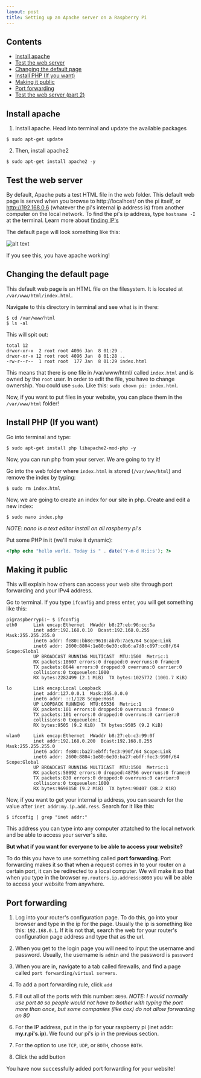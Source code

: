 ```yaml
---
layout: post
title: Setting up an Apache server on a Raspberry Pi
---
```


## Contents
* [Install apache](#install-apache)
* [Test the web server](#test-the-web-server)
* [Changing the default page](#changing-the-default-page)
* [Install PHP (If you want)](#install-php-if-you-want)
* [Making it public](#making-it-public)
* [Port forwarding](#port-forwarding)
* [Test the web server (part 2)](#test-the-web-server-part-2)

## Install apache
1. Install apache. Head into terminal and update the available packages
```
$ sudo apt-get update
```
2. Then, install apache2
```
$ sudo apt-get install apache2 -y
```

## Test the web server
By default, Apache puts a test HTML file in the web folder. This default web page is served when you browse to http://localhost/ on the pi itself, or http://192.168.0.6 (whatever the pi's internal ip address is) from another computer on the local network. To find the pi's ip address, type ```hostname -I``` at the terminal. Learn more about [finding IP's](https://www.raspberrypi.org/documentation/remote-access/ip-address.md)

The default page will look something like this:

![alt text](https://assets.digitalocean.com/articles/lamp-debian8/JUGu5aW.png "The default web page apache gives us")

If you see this, you have apache working!

## Changing the default page

This default web page is an HTML file on the filesystem. It is located at ```/var/www/html/index.html```.

Navigate to this directory in terminal and see what is in there:

```
$ cd /var/www/html
$ ls -al
```

This will spit out:

```
total 12
drwxr-xr-x  2 root root 4096 Jan  8 01:29 .
drwxr-xr-x 12 root root 4096 Jan  8 01:28 ..
-rw-r--r--  1 root root  177 Jan  8 01:29 index.html
```

This means that there is one file in /var/www/html/ called ```index.html``` and is owned by the ```root``` user. In order to edit the file, you have to change ownership. You could use ```sudo```. Like this: ```sudo chown pi: index.html```.

Now, if you want to put files in your website, you can place them in the ```/var/www/html``` folder!

## Install PHP (If you want)

Go into terminal and type:
```
$ sudo apt-get install php libapache2-mod-php -y
```

Now, you can run php from your server. We are going to try it!

Go into the web folder where ```index.html``` is stored (```/var/www/html```) and remove the index by typing:
```
$ sudo rm index.html
```

Now, we are going to create an index for our site in php. Create and edit a new index:
```
$ sudo nano index.php
```

*NOTE: nano is a text editor install on all raspberry pi's*

Put some PHP in it (we'll make it dynamic):
```php
<?php echo "hello world. Today is " . date('Y-m-d H:i:s'); ?>
```

## Making it public

This will explain how others can access your web site through port forwarding and your IPv4 address.

Go to terminal. If you type ```ifconfig``` and press enter, you will get something like this:
```
pi@raspberrypi:~ $ ifconfig
eth0      Link encap:Ethernet  HWaddr b8:27:eb:96:cc:5a
          inet addr:192.168.0.10  Bcast:192.168.0.255  Mask:255.255.255.0
          inet6 addr: fe80::bb8e:9610:ab7b:7ae5/64 Scope:Link
          inet6 addr: 2600:8804:1e80:6e30:c8b6:a7d8:c897:cd8f/64 Scope:Global
          UP BROADCAST RUNNING MULTICAST  MTU:1500  Metric:1
          RX packets:18607 errors:0 dropped:0 overruns:0 frame:0
          TX packets:8644 errors:0 dropped:0 overruns:0 carrier:0
          collisions:0 txqueuelen:1000
          RX bytes:2282499 (2.1 MiB)  TX bytes:1025772 (1001.7 KiB)

lo        Link encap:Local Loopback
          inet addr:127.0.0.1  Mask:255.0.0.0
          inet6 addr: ::1/128 Scope:Host
          UP LOOPBACK RUNNING  MTU:65536  Metric:1
          RX packets:101 errors:0 dropped:0 overruns:0 frame:0
          TX packets:101 errors:0 dropped:0 overruns:0 carrier:0
          collisions:0 txqueuelen:1
          RX bytes:9505 (9.2 KiB)  TX bytes:9505 (9.2 KiB)

wlan0     Link encap:Ethernet  HWaddr b8:27:eb:c3:99:0f
          inet addr:192.168.0.200  Bcast:192.168.0.255  Mask:255.255.255.0
          inet6 addr: fe80::ba27:ebff:fec3:990f/64 Scope:Link
          inet6 addr: 2600:8804:1e80:6e30:ba27:ebff:fec3:990f/64 Scope:Global
          UP BROADCAST RUNNING MULTICAST  MTU:1500  Metric:1
          RX packets:58092 errors:0 dropped:48756 overruns:0 frame:0
          TX packets:830 errors:0 dropped:0 overruns:0 carrier:0
          collisions:0 txqueuelen:1000
          RX bytes:9698158 (9.2 MiB)  TX bytes:90407 (88.2 KiB)
```

Now, if you want to get your internal ip address, you can search for the value after ```inet addr:my.ip.add.ress```. Search for it like this:
```
$ ifconfig | grep "inet addr:"
```

This address you can type into any computer attatched to the local network and be able to access your server's site.

**But what if you want for everyone to be able to access your website?**

To do this you have to use something called **port forwarding**. Port forwarding makes it so that when a request comes in to your router on a certain port, it can be redirected to a local computer. We will make it so that when you type in the browser ```my.routers.ip.address:8090``` you will be able to access your website from anywhere.

## Port forwarding
1. Log into your router's configuration page. To do this, go into your browser and type in the ip for the page. Usually the ip is something like this: ```192.168.0.1```. If it is not that, search the web for your router's configuration page address and type that as the url.

2. When you get to the login page you will need to input the username and password. Usually, the username is ```admin``` and the password is ```password```

3. When you are in, navigate to a tab called firewalls, and find a page called ```port forwarding/virtual servers```.

4. To add a port forwarding rule, click ```add```

5. Fill out all of the ports with this number: ```8090```. *NOTE: I would normally use port ```80``` so people would not have to bother with typing the port more than once, but some companies (like cox) do not allow forwarding on 80*
6. For the IP address, put in the ip for your raspberry pi (inet addr: **my.r.pi's.ip**). We found our pi's ip in the previous section.

7. For the option to use ```TCP```, ```UDP```, or ```BOTH```, choose ```BOTH```.

8. Click the add button

You have now successfully added port forwarding for your website!
